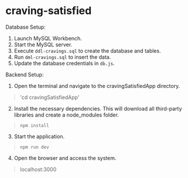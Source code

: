 # craving-satisfied

Database Setup: 
1. Launch MySQL Workbench.
2. Start the MySQL server.
2. Execute `ddl-cravings.sql` to create the database and tables.
3. Run `dml-cravings.sql` to insert the data.
4. Update the database credentials in `db.js`. 

Backend Setup:
1. Open the terminal and navigate to the cravingSatisfiedApp directory.
> 'cd cravingSatisfiedApp'
2. Install the necessary dependencies. This will download all third-party libraries and create a node_modules folder.
>`npm install`
3. Start the application.
> `npm run dev`
4. Open the browser and access the system.
> localhost:3000